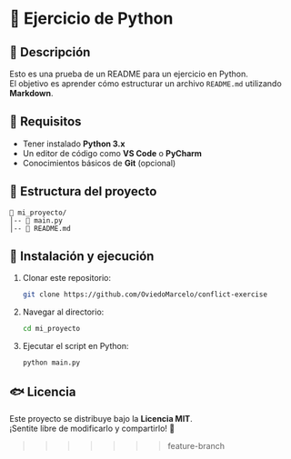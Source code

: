 # 🐍 Ejercicio de Python

## 📌 Descripción
Esto es una prueba de un README para un ejercicio en Python.  
El objetivo es aprender cómo estructurar un archivo `README.md` utilizando **Markdown**.

## 🚀 Requisitos
- Tener instalado **Python 3.x**
- Un editor de código como **VS Code** o **PyCharm**
- Conocimientos básicos de **Git** (opcional)

## 📂 Estructura del proyecto
```
📁 mi_proyecto/
│-- 📄 main.py
│-- 📄 README.md
```

## 🔧 Instalación y ejecución
1. Clonar este repositorio:
   ```bash
   git clone https://github.com/OviedoMarcelo/conflict-exercise
   ```
2. Navegar al directorio:
   ```bash
   cd mi_proyecto
   ```
3. Ejecutar el script en Python:
   ```bash
   python main.py
   ```

## 🐟 Licencia
Este proyecto se distribuye bajo la **Licencia MIT**.  
¡Sentite libre de modificarlo y compartirlo! 🚀


>>>>>>> feature-branch
